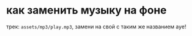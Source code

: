 # как заменить музыку на фоне
трек: `assets/mp3/play.mp3`, замени на свой с таким же названием ауе!  
